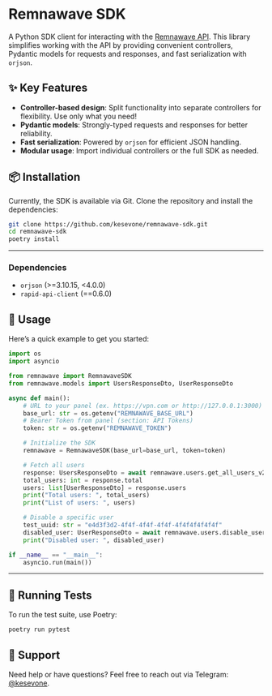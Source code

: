 # Remnawave SDK

A Python SDK client for interacting with the [Remnawave API](https://remna.st).
This library simplifies working with the API by providing convenient controllers, Pydantic models for requests and responses, and fast serialization with `orjson`.

## ✨ Key Features

- **Controller-based design**: Split functionality into separate controllers for flexibility. Use only what you need!
- **Pydantic models**: Strongly-typed requests and responses for better reliability.
- **Fast serialization**: Powered by `orjson` for efficient JSON handling.
- **Modular usage**: Import individual controllers or the full SDK as needed.

## 📦 Installation

Currently, the SDK is available via Git. Clone the repository and install the dependencies:

```bash
git clone https://github.com/kesevone/remnawave-sdk.git
cd remnawave-sdk
poetry install
```

---

### Dependencies
- `orjson` (>=3.10.15, <4.0.0)
- `rapid-api-client` (==0.6.0)

## 🚀 Usage

Here’s a quick example to get you started:

```python
import os
import asyncio

from remnawave import RemnawaveSDK
from remnawave.models import UsersResponseDto, UserResponseDto

async def main():
    # URL to your panel (ex. https://vpn.com or http://127.0.0.1:3000)
    base_url: str = os.getenv("REMNAWAVE_BASE_URL")
    # Bearer Token from panel (section: API Tokens) 
    token: str = os.getenv("REMNAWAVE_TOKEN")

    # Initialize the SDK
    remnawave = RemnawaveSDK(base_url=base_url, token=token)

    # Fetch all users
    response: UsersResponseDto = await remnawave.users.get_all_users_v2()
    total_users: int = response.total
    users: list[UserResponseDto] = response.users
    print("Total users: ", total_users)
    print("List of users: ", users)

    # Disable a specific user
    test_uuid: str = "e4d3f3d2-4f4f-4f4f-4f4f-4f4f4f4f4f4f"
    disabled_user: UserResponseDto = await remnawave.users.disable_user(test_uuid)
    print("Disabled user: ", disabled_user)

if __name__ == "__main__":
    asyncio.run(main())
```

---

## 🧪 Running Tests

To run the test suite, use Poetry:

```bash
poetry run pytest
```

## 💬 Support

Need help or have questions? Feel free to reach out via Telegram: [@kesevone](https://t.me/kesevone).

